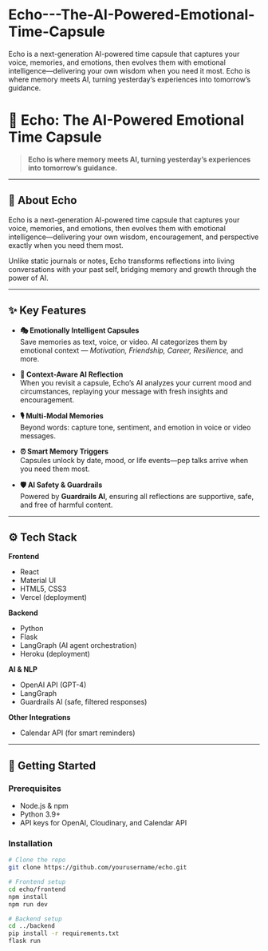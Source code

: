 # Echo---The-AI-Powered-Emotional-Time-Capsule
Echo is a next-generation AI-powered time capsule that captures your voice, memories, and emotions, then evolves them with emotional intelligence—delivering your own wisdom when you need it most. Echo is where memory meets AI, turning yesterday’s experiences into tomorrow’s guidance.
# 🌌 Echo: The AI-Powered Emotional Time Capsule  

> **Echo is where memory meets AI, turning yesterday’s experiences into tomorrow’s guidance.**  

---

## 📖 About Echo  
Echo is a next-generation AI-powered time capsule that captures your voice, memories, and emotions, then evolves them with emotional intelligence—delivering your own wisdom, encouragement, and perspective exactly when you need them most.  

Unlike static journals or notes, Echo transforms reflections into living conversations with your past self, bridging memory and growth through the power of AI.  

---

## ✨ Key Features  

- **🎭 Emotionally Intelligent Capsules**  
  Save memories as text, voice, or video. AI categorizes them by emotional context — *Motivation, Friendship, Career, Resilience,* and more.  

- **🧠 Context-Aware AI Reflection**  
  When you revisit a capsule, Echo’s AI analyzes your current mood and circumstances, replaying your message with fresh insights and encouragement.  

- **🎙️ Multi-Modal Memories**  
  Beyond words: capture tone, sentiment, and emotion in voice or video messages.  

- **⏰ Smart Memory Triggers**  
  Capsules unlock by date, mood, or life events—pep talks arrive when you need them most.  

- **🛡️ AI Safety & Guardrails**  
  Powered by **Guardrails AI**, ensuring all reflections are supportive, safe, and free of harmful content.  

---

## ⚙️ Tech Stack  

**Frontend**  
- React  
- Material UI  
- HTML5, CSS3  
- Vercel (deployment)  

**Backend**  
- Python  
- Flask  
- LangGraph (AI agent orchestration)  
- Heroku (deployment)  

**AI & NLP**  
- OpenAI API (GPT-4)  
- LangGraph  
- Guardrails AI (safe, filtered responses)  

**Other Integrations**  
- Calendar API (for smart reminders)

---

## 🚀 Getting Started  

### Prerequisites  
- Node.js & npm  
- Python 3.9+  
- API keys for OpenAI, Cloudinary, and Calendar API  

### Installation  

```bash
# Clone the repo
git clone https://github.com/yourusername/echo.git

# Frontend setup
cd echo/frontend
npm install
npm run dev

# Backend setup
cd ../backend
pip install -r requirements.txt
flask run
